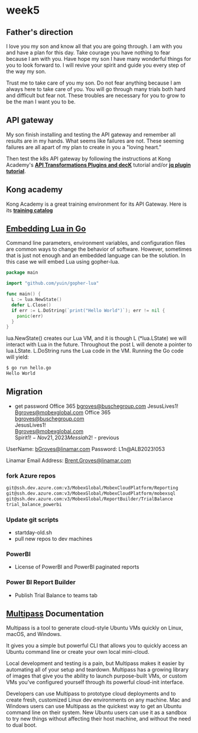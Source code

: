 # week5

## Father's direction

I love you my son and know all that you are going through. I am with you and have a plan for this day. Take courage you have nothing to fear because I am with you. Have hope my son I have many wonderful things for you to look forward to. I will revive your spirit and guide you every step of the way my son.

Trust me to take care of you my son.  Do not fear anything because I am always here to take care of you.  You will go through many trials both hard and difficult but fear not.  These troubles are necessary for you to grow to be the man I want you to be.

## API gateway

My son finish installing and testing the API gateway and remember all results are in my hands.  What seems like failures are not.  These seeming failures are all apart of my plan to create in you a "loving heart."

Then test the k8s API gateway by following the instructions at Kong Academy's **[API Transformations Plugins and decK](https://education.konghq.com/dashboard)** tutorial and/or **[jq plugin tutorial](https://docs.konghq.com/hub/kong-inc/jq/how-to/basic-example/)**.

## Kong academy

Kong Academy is a great training environment for its API Gateway. Here is its **[training catalog](https://education.konghq.com/catalog)**

## **[Embedding Lua in Go](https://otm.github.io/2015/07/embedding-lua-in-go/)**

Command line parameters, environment variables, and configuration files are common ways to change the behavior of software. However, sometimes that is just not enough and an embedded language can be the solution. In this case we will embed Lua using gopher-lua.

```go
package main

import "github.com/yuin/gopher-lua"

func main() {
  L := lua.NewState()
  defer L.Close()
  if err := L.DoString(`print("Hello World")`); err != nil {
    panic(err)
  }
}
```

lua.NewState() creates our Lua VM, and it is though L (*lua.LState) we will interact with Lua in the future. Throughout the post L will denote a pointer to lua.LState. L.DoString runs the Lua code in the VM. Running the Go code will yield:

```bash
$ go run hello.go
Hello World
```

## Migration

- get password
Office 365
<bgroves@buschegroup.com>
JesusLives1!
<Bgroves@mobexglobal.com>
Office 365  
<bgroves@buschegroup.com>  
JesusLives1!  
<Bgroves@mobexglobal.com>  
Spirit1$! - Nov 21,2023
Messiah2!$ - previous

UserName:  <bGroves@linamar.com>
Password:
L1n@ALB2023!053

Linamar Email Address:  <Brent.Groves@linamar.com>

### fork Azure repos

```bash
git@ssh.dev.azure.com:v3/MobexGlobal/MobexCloudPlatform/Reporting
git@ssh.dev.azure.com:v3/MobexGlobal/MobexCloudPlatform/mobexsql
git@ssh.dev.azure.com:v3/MobexGlobal/ReportBuilder/TrialBalance
trial_balance_powerbi
```

### Update git scripts

- startday-old.sh
- pull new repos to dev machines

### PowerBI

- License of PowerBI and PowerBI paginated reports

### Power BI Report Builder

- Publish Trial Balance to teams tab

## **[Multipass](https://multipass.run/docs)** Documentation

Multipass is a tool to generate cloud-style Ubuntu VMs quickly on Linux, macOS, and Windows.

It gives you a simple but powerful CLI that allows you to quickly access an Ubuntu command line or create your own local mini-cloud.

Local development and testing is a pain, but Multipass makes it easier by automating all of your setup and teardown. Multipass has a growing library of images that give you the ability to launch purpose-built VMs, or custom VMs you’ve configured yourself through its powerful cloud-init interface.

Developers can use Multipass to prototype cloud deployments and to create fresh, customized Linux dev environments on any machine. Mac and Windows users can use Multipass as the quickest way to get an Ubuntu command line on their system. New Ubuntu users can use it as a sandbox to try new things without affecting their host machine, and without the need to dual boot.
